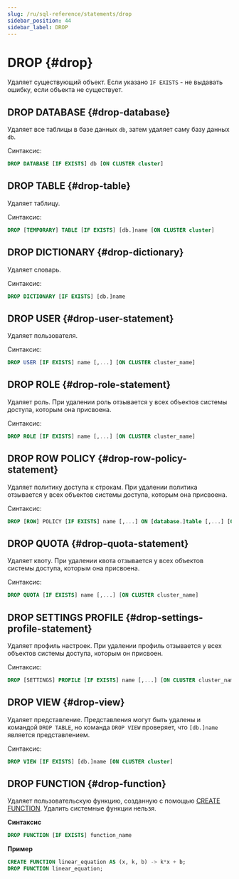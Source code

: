 ```yaml
---
slug: /ru/sql-reference/statements/drop
sidebar_position: 44
sidebar_label: DROP
---
```


# DROP {#drop}

Удаляет существующий объект. Если указано `IF EXISTS` - не выдавать ошибку, если объекта не существует.

## DROP DATABASE {#drop-database}

Удаляет все таблицы в базе данных `db`, затем удаляет саму базу данных `db`.

Синтаксис:

``` sql
DROP DATABASE [IF EXISTS] db [ON CLUSTER cluster]
```

## DROP TABLE {#drop-table}

Удаляет таблицу.

Синтаксис:

``` sql
DROP [TEMPORARY] TABLE [IF EXISTS] [db.]name [ON CLUSTER cluster]
```

## DROP DICTIONARY {#drop-dictionary}

Удаляет словарь.

Синтаксис:

``` sql
DROP DICTIONARY [IF EXISTS] [db.]name
```

## DROP USER {#drop-user-statement}

Удаляет пользователя.

Синтаксис:

```sql
DROP USER [IF EXISTS] name [,...] [ON CLUSTER cluster_name]
```

## DROP ROLE {#drop-role-statement}

Удаляет роль. При удалении роль отзывается у всех объектов системы доступа, которым она присвоена.

Синтаксис:

```sql
DROP ROLE [IF EXISTS] name [,...] [ON CLUSTER cluster_name]
```

## DROP ROW POLICY {#drop-row-policy-statement}

Удаляет политику доступа к строкам. При удалении политика отзывается у всех объектов системы доступа, которым она присвоена.

Синтаксис:

``` sql
DROP [ROW] POLICY [IF EXISTS] name [,...] ON [database.]table [,...] [ON CLUSTER cluster_name]
```

## DROP QUOTA {#drop-quota-statement}

Удаляет квоту. При удалении квота отзывается у всех объектов системы доступа, которым она присвоена.

Синтаксис:

``` sql
DROP QUOTA [IF EXISTS] name [,...] [ON CLUSTER cluster_name]
```

## DROP SETTINGS PROFILE {#drop-settings-profile-statement}

Удаляет профиль настроек. При удалении профиль отзывается у всех объектов системы доступа, которым он присвоен.

Синтаксис:

``` sql
DROP [SETTINGS] PROFILE [IF EXISTS] name [,...] [ON CLUSTER cluster_name]
```

## DROP VIEW {#drop-view}

Удаляет представление. Представления могут быть удалены и командой `DROP TABLE`, но команда `DROP VIEW` проверяет, что `[db.]name` является представлением.

Синтаксис:

``` sql
DROP VIEW [IF EXISTS] [db.]name [ON CLUSTER cluster]
```

## DROP FUNCTION {#drop-function}

Удаляет пользовательскую функцию, созданную с помощью [CREATE FUNCTION](./create/function.md).
Удалить системные функции нельзя.

**Синтаксис**

``` sql
DROP FUNCTION [IF EXISTS] function_name
```

**Пример**

``` sql
CREATE FUNCTION linear_equation AS (x, k, b) -> k*x + b;
DROP FUNCTION linear_equation;
```
